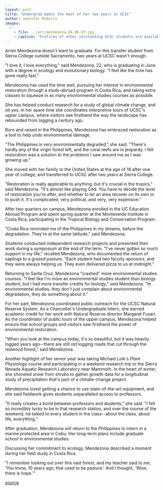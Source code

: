 ```yaml
---
layout: post
title: "Undergrad makes the most of her two years at UCSC"
author: Jennifer McNulty
images:
  -
    - file: ../art/mendezona.04-06-07.jpg
    - caption: "Profiles of other outstanding UCSC students are available online at http://www.ucsc.edu/students/profiles/"
---
```


Arren Mendezona doesn't want to graduate. For this transfer student from Sierra College outside Sacramento, two years at UCSC wasn't enough.

"I love it, I love everything," said Mendezona, 22, who is graduating in June with a degree in ecology and evolutionary biology. "I feel like the time has gone really fast."  

Mendezona has used the time well, pursuing her interest in environmental restoration through a study-abroad program in Costa Rica, and taking extra classes to squeeze in as many environmental studies courses as possible.

She has helped conduct research for a study of global climate change, and oh yes, in her spare time she coordinates interpretive tours of UCSC's upper campus, where visitors see firsthand the way the landscape has rebounded from logging a century ago.  

Born and raised in the Philippines, Mendezona has embraced restoration as a tool to help undo environmental damage.   

"The Philippines is very environmentally degraded," she said. "There's hardly any of the virgin forest left, and the coral reefs are in jeopardy. I felt restoration was a solution to the problems I saw around me as I was growing up."  

She moved with her family to the United States at the age of 18 after one year of college, and transferred to UCSC after two years at Sierra College.   

"Restoration is really applicable to anything, but it's crucial in the tropics," said Mendezona. "It's almost like playing God. You have to decide the level of restoration you're after, and whether to let an area recover on its own or to push it. It's complicated, very political, and very, very expensive."  

After two quarters on campus, Mendezona enrolled in the UC Education Abroad Program and spent spring quarter at the Monteverde Institute in Costa Rica, participating in the Tropical Biology and Conservation Program.   

"Costa Rica reminded me of the Philippines in my dreams, before the degradation. They're at the same latitude," said Mendezona.   

Students conducted independent research projects and presented their work during a symposium at the end of the term. "I've never gotten so much support in my life," recalled Mendezona, who documented the return of saplings to a grazed pasture. "Each student had two faculty sponsors, and they were always helping us. They even delivered pizza to us at midnight."  

Returning to Santa Cruz, Mendezona "crashed" more environmental studies courses. "I feel like I'm more an environmental studies student than biology student, but I had more transfer credits for biology," said Mendezona. "In environmental studies, they don't just complain about environmental degradation, they do something about it."   

For her part, Mendezona coordinated public outreach for the UCSC Natural Reserve System. As a Chancellor's Undergraduate Intern, she earned academic credit for her work with Natural Reserve director Margaret Fusari. As the coordinator of public tours of the upper campus, Mendezona helped ensure that school groups and visitors saw firsthand the power of environmental restoration.   

"When you look at the campus today, it's so beautiful, but it was heavily logged years ago--there are still old logging roads that cut through the redwood forest," said Mendezona.  

Another highlight of her senior year was taking Michael Loik's _Plant Physiology_ course and participating in a weekend research trip to the Sierra Nevada Aquatic Research Laboratory near Mammoth. In the heart of winter, she shoveled snow from shrubs to gather growth data for a longitudinal study of precipitation that's part of a climate-change project.   

Mendezona loved getting a chance to use state-of-the-art equipment, and she said fieldwork gives students unparalleled access to professors.   

"It really creates a bond between professors and students," she said. "I felt so incredibly lucky to be in that research station, and over the course of the weekend, he talked to every student in the class--about the class, about life, everything."  

After graduation, Mendezona will return to the Philippines to intern in a marine protected area in Cebu. Her long-term plans include graduate school in environmental studies.   

Discussing her commitment to ecology, Mendezona described a moment during her field study in Costa Rica.  

"I remember looking out over this vast forest, and my teacher said to me, 'You know, 10 years ago, that used to be pasture.' And I thought, 'Wow, there is hope.'"  

[source](http://www1.ucsc.edu/currents/03-04/06-07/mendezona.html "Permalink to mendezona")
